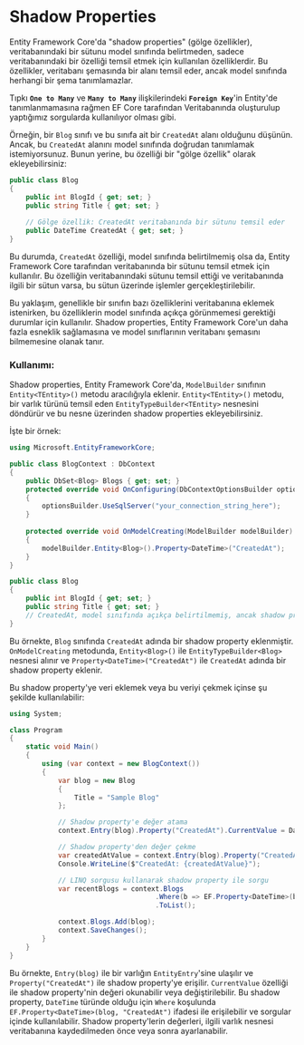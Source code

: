 ﻿# Shadow Properties
Entity Framework Core'da "shadow properties" (gölge özellikler), veritabanındaki bir sütunu model sınıfında belirtmeden, sadece veritabanındaki bir özelliği temsil etmek için kullanılan özelliklerdir. Bu özellikler, veritabanı şemasında bir alanı temsil eder, ancak model sınıfında herhangi bir şema tanımlamazlar.

Tıpkı **`One to Many`** ve **`Many to Many`** ilişkilerindeki **`Foreign Key`**'in Entity'de tanımlanmamasına rağmen EF Core tarafından Veritabanında oluşturulup yaptığımız sorgularda kullanılıyor olması gibi.

Örneğin, bir `Blog` sınıfı ve bu sınıfa ait bir `CreatedAt` alanı olduğunu düşünün. Ancak, bu `CreatedAt` alanını model sınıfında doğrudan tanımlamak istemiyorsunuz. Bunun yerine, bu özelliği bir "gölge özellik" olarak ekleyebilirsiniz:

```csharp
public class Blog
{
    public int BlogId { get; set; }
    public string Title { get; set; }
    
    // Gölge özellik: CreatedAt veritabanında bir sütunu temsil eder
    public DateTime CreatedAt { get; set; }
}
```

Bu durumda, `CreatedAt` özelliği, model sınıfında belirtilmemiş olsa da, Entity Framework Core tarafından veritabanında bir sütunu temsil etmek için kullanılır. Bu özelliğin veritabanındaki sütunu temsil ettiği ve veritabanında ilgili bir sütun varsa, bu sütun üzerinde işlemler gerçekleştirilebilir.

Bu yaklaşım, genellikle bir sınıfın bazı özelliklerini veritabanına eklemek istenirken, bu özelliklerin model sınıfında açıkça görünmemesi gerektiği durumlar için kullanılır. Shadow properties, Entity Framework Core'un daha fazla esneklik sağlamasına ve model sınıflarının veritabanı şemasını bilmemesine olanak tanır.
### Kullanımı:
Shadow properties, Entity Framework Core'da, `ModelBuilder` sınıfının `Entity<TEntity>()` metodu aracılığıyla eklenir. `Entity<TEntity>()` metodu, bir varlık türünü temsil eden `EntityTypeBuilder<TEntity>` nesnesini döndürür ve bu nesne üzerinden shadow properties ekleyebilirsiniz.

İşte bir örnek:

```csharp
using Microsoft.EntityFrameworkCore;

public class BlogContext : DbContext
{
    public DbSet<Blog> Blogs { get; set; }
	protected override void OnConfiguring(DbContextOptionsBuilder optionsBuilder) 
	{ 		
		optionsBuilder.UseSqlServer("your_connection_string_here"); 
	}
	
    protected override void OnModelCreating(ModelBuilder modelBuilder)
    {
        modelBuilder.Entity<Blog>().Property<DateTime>("CreatedAt");
    }
}

public class Blog
{
    public int BlogId { get; set; }
    public string Title { get; set; }
    // CreatedAt, model sınıfında açıkça belirtilmemiş, ancak shadow property olarak eklenmiştir
}
```

Bu örnekte, `Blog` sınıfında `CreatedAt` adında bir shadow property eklenmiştir. `OnModelCreating` metodunda, `Entity<Blog>()` ile `EntityTypeBuilder<Blog>` nesnesi alınır ve `Property<DateTime>("CreatedAt")` ile `CreatedAt` adında bir shadow property eklenir.

Bu shadow property'ye veri eklemek veya bu veriyi çekmek içinse şu şekilde kullanılabilir:

```csharp
using System;

class Program
{
    static void Main()
    {
        using (var context = new BlogContext())
        {
            var blog = new Blog
            {
                Title = "Sample Blog"
            };

            // Shadow property'e değer atama
            context.Entry(blog).Property("CreatedAt").CurrentValue = DateTime.Now;

            // Shadow property'den değer çekme
            var createdAtValue = context.Entry(blog).Property("CreatedAt").CurrentValue;
            Console.WriteLine($"CreatedAt: {createdAtValue}");

			// LINQ sorgusu kullanarak shadow property ile sorgu  
			var recentBlogs = context.Blogs 
									.Where(b => EF.Property<DateTime>(b, "CreatedAt") > DateTime.Now.AddMonths(-1)) 
									.ToList();

            context.Blogs.Add(blog);
            context.SaveChanges();
        }
    }
}
```

Bu örnekte, `Entry(blog)` ile bir varlığın `EntityEntry`'sine ulaşılır ve `Property("CreatedAt")` ile shadow property'ye erişilir. `CurrentValue` özelliği ile shadow property'nin değeri okunabilir veya değiştirilebilir. Bu shadow property, `DateTime` türünde olduğu için `Where` koşulunda `EF.Property<DateTime>(blog, "CreatedAt")` ifadesi ile erişilebilir ve sorgular içinde kullanılabilir. Shadow property'lerin değerleri, ilgili varlık nesnesi veritabanına kaydedilmeden önce veya sonra ayarlanabilir.
